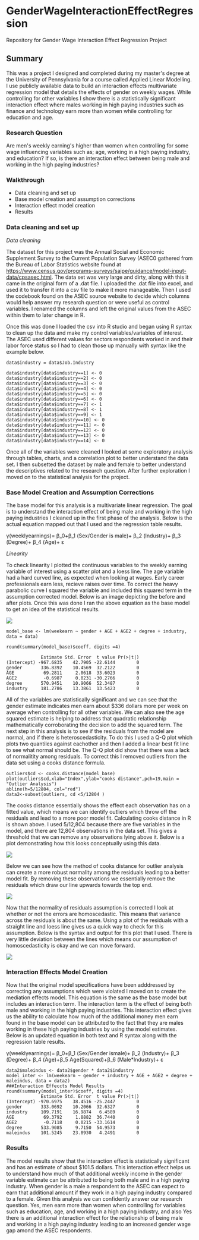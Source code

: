 # GenderWageInteractionEffectRegression
Repository for Gender Wage Interaction Effect Regression Project


## Summary
This was a project I designed and completed during my master's degree at the University of Pennsylvania for a course called Applied Linear Modelling. I use publicly available data to build an interaction effects multivariate regression model that details the effects of gender on weekly wages. While controlling for other variables I show there is a statistically significant interaction effect where males working in high paying industries such as finance and technology earn more than women while controlling for education and age.

### Research Question
Are men's weekly earning's higher than women when controlling for some wage influencing variables such as; age, working in a high paying industry, and education? If so, is there an interaction effect between being male and working in the high paying industries?

### Walkthrough

- Data cleaning and set up
- Base model creation and assumption corrections
- Interaction effect model creation 
- Results


### Data cleaning and set up

*Data cleaning*

The dataset for this project was the Annual Social and Economic Supplement Survey to the Current Population Survey (ASEC0 gathered from the Bureau of Labor Statistics website 
found at https://www.census.gov/programs-surveys/saipe/guidance/model-input-data/cpsasec.html. The data set was very large and dirty, along with this it came in the original form of a .dat file. I uploaded the .dat file into excel, and used it to transfer it into a csv file to make it more manageable. Then I used the codebook found on the ASEC source website to decide which columns would help answer my research question or were useful as control variables. I renamed the columns and left the original values from the ASEC within them to later change in R.

Once this was done I loaded the csv into R studio and began using R syntax to clean up the data and make my control variables/variables of interest. The ASEC used different values for sectors respondents worked in and their labor force status so I had to clean those up manually with syntax like the example below.

```
data$industry = data$Job.Industry

data$industry[data$industry==1] <- 0
data$industry[data$industry==2] <- 0
data$industry[data$industry==3] <- 0
data$industry[data$industry==4] <- 0
data$industry[data$industry==5] <- 0
data$industry[data$industry==6] <- 0
data$industry[data$industry==7] <- 1
data$industry[data$industry==8] <- 1
data$industry[data$industry==9] <- 1
data$industry[data$industry==10] <- 0
data$industry[data$industry==11] <- 0
data$industry[data$industry==12] <- 0
data$industry[data$industry==13] <- 0
data$industry[data$industry==14] <- 0
```

Once all of the variables were cleaned I looked at some exploratory analysis through tables, charts, and a correlation plot to better understand the data set. I then subsetted the dataset by male and female to better understand the descriptives related to the research question. After further exploration I moved on to the statistical analysis for the project. 

### Base Model Creation and Assumption Corrections

The base model for this analysis is a multivariate linear regression. The goal is to understand the interaction effect of being male and working in the high paying industries I cleaned up in the first phase of the analysis. Below is the actual equation mapped out that I used and the regression table results. 

γ(weeklyearnings)= β_0+β_1 (Sex/Gender  is male)+ β_2 (Industry)+ β_3 (Degree)+ β_4 (Age)+  ε


*Linearity*

To check linearity I plotted the continuous variables to the weekly earning variable of interest using a scatter plot and a loess line. The age variable had a hard curved line, as expected when looking at wages. Early career professionals earn less, recieve raises over time. To correct the heavy parabolic curve I squared the variable and included this squared term in the assumption corrected model. Below is an image depicting the before and after plots. Once this was done I ran the above equation as the base model to get an idea of the statistical results.


![](https://github.com/cody-little/GenderWageRegression/blob/master/agecorrectedregress.PNG)

```
model_base <- lm(weekearn ~ gender + AGE + AGE2 + degree + industry, data = data)

round(summary(model_base)$coeff, digits =4)

             Estimate Std. Error  t value Pr(>|t|)
(Intercept) -967.6835    42.7905 -22.6144        0
gender       336.8392    10.4569  32.2122        0
AGE           69.2811     2.0618  33.6023        0
AGE2          -0.6987     0.0231 -30.2766        0
degree       570.9451    10.9066  52.3487        0
industry     181.2786    13.3861  13.5423        0
```
All of the variables are statistically significant and we can see that the gender estimate indicates men earn about $336 dollars more per week on average when controlling for all other variables. We can also see the age squared estimate is helping to address that quadratic relationship mathematically corroborating the decision to add the squared term. The next step in this analysis is to see if the residuals from the model are normal, and if there is heteroscedasticity. To do this I used a Q-Q plot which plots two quantiles against eachother and then I added a linear best fit line to see what normal should be. The Q-Q plot did show that there was a lack of normalitity among residuals. To correct this I removed outliers from the data set using a cooks distance formula. 

```
outliers$cd <- cooks.distance(model_base)
plot(outliers$cd,xlab="Index",ylab="cooks distance",pch=19,main = "Outlier Analysis")
abline(h=5/12804, col="red")
data2<-subset(outliers, cd <5/12804 )
```

The cooks distance essentially shows the effect each observation has on a fitted value, which means we can identify outliers which throw off the residuals and lead to a more poor model fit. Calculating cooks distance in R is shown above. I used 5/12,804 because there are five variables in the model, and there are 12,804 observations in the data set. This gives a threshold that we can remove any observations lying above it. Below is a plot demonstrating how this looks conceptually using this data.

![](https://github.com/cody-little/GenderWageRegression/blob/master/outlieranalysis.png)

Below we can see how the method of cooks distance for outlier analysis can create a more robust normality among the residuals leading to a better model fit. By removing these observations we essentially remove the residuals which draw our line upwards towards the top end. 

![](https://github.com/cody-little/GenderWageRegression/blob/master/residualsnormality.PNG)

Now that the normality of residuals assumption is corrected I look at whether or not the errors are homoscedastic. This means that variance across the residuals is about the same. Using a plot of the residuals with a straight line and loess line gives us a quick way to check for this assumption. Below is the syntax and output for this plot that I used. There is very little deviation between the lines which means our assumption of homoscedasticity is okay and we can move forward. 

![](https://github.com/cody-little/GenderWageRegression/blob/master/homoscedcheckplot.png)

### Interaction Effects Model Creation

Now that the original model specifications have been adddressed by correcting any assumptions which were violated I moved on to create the mediation effects model. This equation is the same as the base model but includes an interaction term. The interaction term is the effect of being both male and working in the high paying industries. This interaction effect gives us the ability to calculate how much of the additional money men earn found in the base model can be attributed to the fact that they are males working in these high paying industries by using the model estimates. Below is an updated equation in both text and R syntax along with the regression table results.

γ(weeklyearnings)= β_0+β_1 (Sex/Gender  ismale)+ β_2 (Industry)+ β_3 (Degree)+ β_4 (Age)+β_5 Age(Squared)+β_6 (Male*Industry)+ ε

```
data2$maleindus <- data2$gender * data2$industry
model_inter <- lm(weekearn ~ gender + industry + AGE + AGE2 + degree +  maleindus, data = data2)
###Interaction Effeccts Model Results
round(summary(model_inter)$coeff, digits =4)
             Estimate Std. Error  t value Pr(>|t|)
(Intercept) -970.6975    38.4516 -25.2447        0
gender       333.0692    10.2066  32.6327        0
industry     109.7191    16.9874   6.4589        0
AGE           69.3792     1.8882  36.7440        0
AGE2          -0.7118     0.0215 -33.1614        0
degree       533.9085     9.7150  54.9573        0
maleindus    101.5245    23.8930   4.2491        0
```

### Results

The model results show that the interaction effect is statistically significant and has an estimate of about $101.5 dollars. This interaction effect helps us to understand how much of that additional weekly income in the gender variable estimate can be attributed to being both male and in a high paying industry. When gender is a male a respondent to the ASEC can expect to earn that additional amount if they work in a high paying industry compared to a female. Given this analysis we can confidently answer our research question. Yes, men earn more than women when controlling for variables such as education, age, and working in a high paying industry, and also Yes there is an additional interaction effect for the relationship of being male and working in a high paying industry leading to an increased gender wage gap amond the ASEC respondents.
